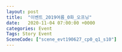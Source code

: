 ```yaml
---
layout: post
title:  "이벤트_2019여름_0화_오프닝"
date:   2020-11-04 07:00:00 +0000
categories: Event
Tags: Story Event
SceneCode: ["scene_evt190627_cp0_q1_s10"]
---
```

